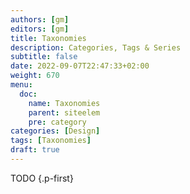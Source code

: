 ```yaml
---
authors: [gm]
editors: [gm]
title: Taxonomies
description: Categories, Tags & Series
subtitle: false
date: 2022-09-07T22:47:33+02:00 
weight: 670
menu:
  doc:
    name: Taxonomies
    parent: siteelem
    pre: category
categories: [Design]
tags: [Taxonomies]
draft: true
---
```


TODO
{.p-first} <!--more-->
